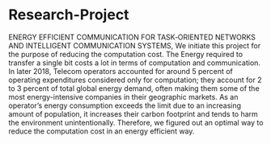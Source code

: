 # Research-Project
ENERGY EFFICIENT COMMUNICATION FOR TASK‐ORIENTED NETWORKS AND INTELLIGENT COMMUNICATION SYSTEMS,
We initiate this project for the purpose of reducing the computation cost. The Energy required to transfer a
single bit costs a lot in terms of computation and communication. In later 2018, Telecom operators accounted
for around 5 percent of operating expenditures considered only for computation; they account for 2 to 3
percent of total global energy demand, often making them some of the most energy-intensive companies
in their geographic markets. As an operator’s energy consumption exceeds the limit due to an increasing
amount of population, it increases their carbon footprint and tends to harm the environment unintentionally.
Therefore, we figured out an optimal way to reduce the computation cost in an energy efficient way.
